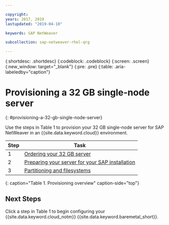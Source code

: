 ```yaml
---

copyright:
years: 2017, 2019
lastupdated: "2019-04-10"

keywords: SAP NetWeaver

subcollection: sap-netweaver-rhel-qrg

---
```


{:shortdesc: .shortdesc}
{:codeblock: .codeblock}
{:screen: .screen}
{:new_window: target="_blank"}
{:pre: .pre}
{:table: .aria-labeledby="caption"}

# Provisioning a 32 GB single-node server
{: #provisioning-a-32-gb-single-node-server}

Use the steps in Table 1 to provision your 32 GB single-node server for SAP NetWeaver in an {{site.data.keyword.cloud}} environment.

| Step | Task |
| --- | --- |
| 1 | [Ordering your 32 GB server](/docs/infrastructure/sap-netweaver-rhel-qrg?topic=sap-netweaver-rhel-qrg-install_32GB)
| 2 | [Preparing your server for your SAP installation](/docs/infrastructure/sap-netweaver-rhel-qrg?topic=sap-netweaver-rhel-qrg-prepare_32GB)
| 3 | [Partitioning and filesystems](/docs/infrastructure/sap-netweaver-rhel-qrg?topic=sap-netweaver-rhel-qrg-partition_32GB)
{: caption="Table 1. Provisioning overview" caption-side="top"}

## Next Steps

Click a step in Table 1 to begin configuring your {{site.data.keyword.cloud_notm}} {{site.data.keyword.baremetal_short}}.
